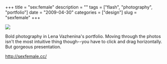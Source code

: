 +++
title = "sex:female"
description = ""
tags = ["flash", "photography", "portfolio"]
date = "2009-04-30"
categories = ["design"]
slug = "sexfemale"
+++


 

  <div id="screens-thumbs" class="clearfix">
    <div class="txt-center" id="design-submission"><a href="http://sexfemale.cc/"><img id='bluga-thumbnail-1587' class='bluga-thumbnail large' src='http://media.konigi.com/bluga/
wt49f9aae298bee.jpg'/></a></div>  
  </div>   
<p>Bold photography in Lena Vazhenina's portfolio. Moving through the photos isn't the most intuitive thing though--you have to click and drag horizontally. But gorgeous presentation.</p>
<p><a href="http://sexfemale.cc/">http://sexfemale.cc/</a></p>




